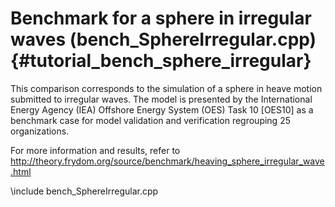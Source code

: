 Benchmark for a sphere in irregular waves (bench_SphereIrregular.cpp) {#tutorial_bench_sphere_irregular}
=======================================

This comparison corresponds to the simulation of a sphere in heave motion submitted to irregular waves. The model is 
presented by the International Energy Agency (IEA) Offshore Energy System (OES) Task 10 [OES10] as a benchmark case for 
model validation and verification regrouping 25 organizations.

For more information and results, refer to http://theory.frydom.org/source/benchmark/heaving_sphere_irregular_wave.html

\include bench_SphereIrregular.cpp
